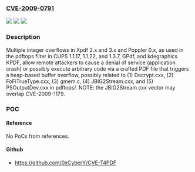 ### [CVE-2009-0791](https://cve.mitre.org/cgi-bin/cvename.cgi?name=CVE-2009-0791)
![](https://img.shields.io/static/v1?label=Product&message=n%2Fa&color=blue)
![](https://img.shields.io/static/v1?label=Version&message=n%2Fa&color=blue)
![](https://img.shields.io/static/v1?label=Vulnerability&message=n%2Fa&color=brighgreen)

### Description

Multiple integer overflows in Xpdf 2.x and 3.x and Poppler 0.x, as used in the pdftops filter in CUPS 1.1.17, 1.1.22, and 1.3.7, GPdf, and kdegraphics KPDF, allow remote attackers to cause a denial of service (application crash) or possibly execute arbitrary code via a crafted PDF file that triggers a heap-based buffer overflow, possibly related to (1) Decrypt.cxx, (2) FoFiTrueType.cxx, (3) gmem.c, (4) JBIG2Stream.cxx, and (5) PSOutputDev.cxx in pdftops/. NOTE: the JBIG2Stream.cxx vector may overlap CVE-2009-1179.

### POC

#### Reference
No PoCs from references.

#### Github
- https://github.com/0xCyberY/CVE-T4PDF

